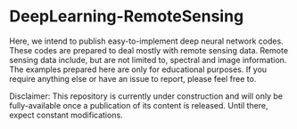 # DeepLearning-RemoteSensing
Here, we intend to publish easy-to-implement deep neural network codes. These codes are prepared to deal mostly with remote sensing data. Remote sensing data include, but are not limited to, spectral and image information. The examples prepared here are only for educational purposes. If you require anything else or have an issue to report, please feel free to.

Disclaimer: This repository is currently under construction and will only be fully-available once a publication of its content is released. Until there, expect constant modifications.
